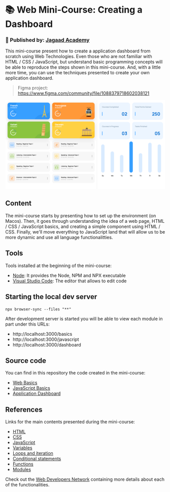 # :books: Web Mini-Course: Creating a Dashboard

### :office: Published by: **[Jagaad Academy](https://academy.jagaad.com/)**

This mini-course present how to create a application dashboard from scratch using Web Technologies. Even those who are not familiar with HTML / CSS / JavaScript, but understand basic programming concepts will be able to reproduce the steps shown in this mini-course. And, with a little more time, you can use the techniques presented to create your own application dashboard.

> Figma project: https://www.figma.com/community/file/1088379718602038121

![end result](./result.png)

## Content

The mini-course starts by presenting how to set up the environment (on Macos). Then, it goes through understanding the idea of a web page, HTML / CSS / JavaScript basics, and creating a simple component using HTML / CSS. Finally, we'll move everything to JavaScript land that will allow us to be more dynamic and use all language functionalitties.

## Tools

Tools installed at the beginning of the mini-course:

- [Node](https://nodejs.org/): It provides the Node, NPM and NPX executable
- [Visual Studio Code](https://code.visualstudio.com/): The editor that allows to edit code

## Starting the local dev server

```
npx browser-sync --files "**"
```

After development server is started you will be able to view each module in part under this URLs:

- http://localhost:3000/basics
- http://localhost:3000/javascript
- http://localhost:3000/dashboard

## Source code

You can find in this repository the code created in the mini-course:

- [Web Basics](./basics/)
- [JavaScript Basics](./javascript/)
- [Application Dashboard](./dashboard/)

## References

Links for the main contents presented during the mini-course:

- [HTML](https://developer.mozilla.org/en-US/docs/Learn/HTML)
- [CSS](https://developer.mozilla.org/en-US/docs/Learn/CSS)
- [JavaScript](https://developer.mozilla.org/en-US/docs/Learn/JavaScript)
- [Variables](https://developer.mozilla.org/en-US/docs/Learn/JavaScript/First_steps/Variables)
- [Loops and iteration](https://developer.mozilla.org/en-US/docs/Web/JavaScript/Guide/Loops_and_iteration)
- [Conditional statements](https://developer.mozilla.org/en-US/docs/Web/JavaScript/Guide/Control_flow_and_error_handling#conditional_statements)
- [Functions](https://developer.mozilla.org/en-US/docs/Web/JavaScript/Guide/Functions)
- [Modules](https://developer.mozilla.org/en-US/docs/Web/JavaScript/Guide/Modules)


Check out the [Web Developers Network](https://developer.mozilla.org/en-US/) containing more details about each of the functionalities.
